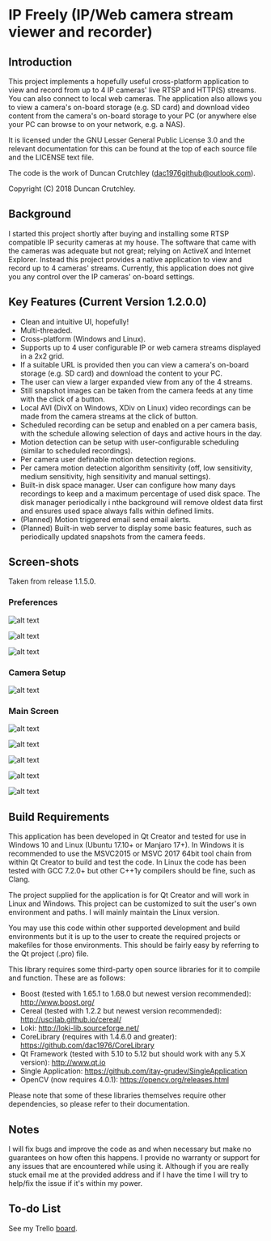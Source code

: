 # IP Freely (IP/Web camera stream viewer and recorder) #
## Introduction ##
This project implements a hopefully useful cross-platform application to view and record from up to 4 IP cameras' live RTSP and HTTP(S) streams. You can also connect to local web cameras. The application also allows you to view a camera's on-board storage (e.g. SD card) and download video content from the camera's on-board storage to your PC (or anywhere else your PC can browse to on your network, e.g. a NAS).

It is licensed under the GNU Lesser General Public License 3.0 and the relevant documentation for this can be found at the top of each source file and the LICENSE text file.

The code is the work of Duncan Crutchley (<dac1976github@outlook.com>).

Copyright (C) 2018 Duncan Crutchley.

## Background ##
I started this project shortly after buying and installing some RTSP compatible IP security cameras at my house. The software that came with the cameras was adequate but not great; relying on ActiveX and Internet Explorer. Instead this project provides a native application to view and record up to 4 cameras' streams. Currently, this application does not give you any control over the IP cameras' on-board settings.

## Key Features (Current Version 1.2.0.0) ##
* Clean and intuitive UI, hopefully!
* Multi-threaded.
* Cross-platform (Windows and Linux).
* Supports up to 4 user configurable IP or web camera streams displayed in a 2x2 grid.
* If a suitable URL is provided then you can view a camera's on-board storage (e.g. SD card) and download the content to your PC.
* The user can view a larger expanded view from any of the 4 streams.
* Still snapshot images can be taken from the camera feeds at any time with the click of a button.
* Local AVI (DivX on Windows, XDiv on Linux) video recordings can be made from the camera streams at the click of button.
* Scheduled recording can be setup and enabled on a per camera basis, with the schedule allowing selection of days and active hours in the day.
* Motion detection can be setup with user-configurable scheduling (similar to scheduled recordings). 
* Per camera user definable motion detection regions.
* Per camera motion detection algorithm sensitivity (off, low sensitivity, medium sensitivity, high sensitivity and manual settings).
* Built-in disk space manager. User can configure how many days recordings to keep and a maximum percentage of used disk space. The disk manager periodically i nthe background will remove oldest data first and ensures used space always falls within defined limits.
* (Planned) Motion triggered email send email alerts. 
* (Planned) Built-in web server to display some basic features, such as periodically updated snapshots from the camera feeds.

## Screen-shots ##
Taken from release 1.1.5.0.

### Preferences ###

![alt text][pic04]

![alt text][pic05]

![alt text][pic08]

### Camera Setup ###

![alt text][pic03]

### Main Screen ###

![alt text][pic01]

![alt text][pic09]

![alt text][pic02]

![alt text][pic06]

![alt text][pic07]

[pic01]: https://github.com/dac1976/IP-Freely/blob/master/Images/pic01.png "Main screen displaying one camera."
[pic02]: https://github.com/dac1976/IP-Freely/blob/master/Images/pic02.png "Expanded view of camera 1's feed."
[pic03]: https://github.com/dac1976/IP-Freely/blob/master/Images/pic03.png "Camera setup dialog."
[pic04]: https://github.com/dac1976/IP-Freely/blob/master/Images/pic04.png "General preferences."
[pic05]: https://github.com/dac1976/IP-Freely/blob/master/Images/pic05.png "Recording schedule preferences."
[pic06]: https://github.com/dac1976/IP-Freely/blob/master/Images/pic06.png "Camera storage browser."
[pic07]: https://github.com/dac1976/IP-Freely/blob/master/Images/pic07.png "Camera stream recording."
[pic08]: https://github.com/dac1976/IP-Freely/blob/master/Images/pic08.png "Motion detection schedule."
[pic09]: https://github.com/dac1976/IP-Freely/blob/master/Images/pic09.png "Motion region setup."

## Build Requirements ##
This application has been developed in Qt Creator and tested for use in Windows 10 and Linux (Ubuntu 17.10+ or Manjaro 17+). In Windows it is recommended to use the MSVC2015 or MSVC 2017 64bit tool chain from within Qt Creator to build and test the code. In Linux the code has been tested with GCC 7.2.0+ but other C++1y compilers should be fine, such as Clang.

The project supplied for the application is for Qt Creator and will work in Linux and Windows. This project can be customized to suit the user's own environment and paths. I will mainly maintain the Linux version.

You may use this code within other supported development and build environments but it is up to the user to create the required projects or makefiles for those environments. This should be fairly easy by referring to the Qt project (.pro) file.

This library requires some third-party open source libraries for it to compile and function. These are as follows:
* Boost (tested with 1.65.1 to 1.68.0 but newest version recommended): http://www.boost.org/
* Cereal (tested with 1.2.2 but newest version recommended): http://uscilab.github.io/cereal/
* Loki: http://loki-lib.sourceforge.net/
* CoreLibrary (requires with 1.4.6.0 and greater): https://github.com/dac1976/CoreLibrary
* Qt Framework (tested with 5.10 to 5.12 but should work with any 5.X version): http://www.qt.io
* Single Application: https://github.com/itay-grudev/SingleApplication
* OpenCV (now requires 4.0.1): https://opencv.org/releases.html

Please note that some of these libraries themselves require other dependencies, so please refer to their documentation.

## Notes ##
I will fix bugs and improve the code as and when necessary but make no guarantees on how often this happens. I provide no warranty or support for any issues that are encountered while using it. Although if you are really stuck email me at the provided address and if I have the time I will try to help/fix the issue if it's within my power.

## To-do List ##
See my Trello [board](https://trello.com/b/jBeGcZ0k).
